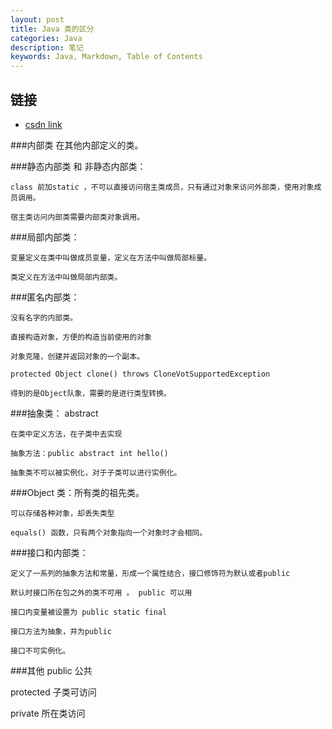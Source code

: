 ```yaml
---
layout: post
title: Java 类的区分
categories: Java
description: 笔记
keywords: Java, Markdown, Table of Contents
---
```




## 链接

* [csdn link](http://blog.csdn.net/mengwei2275/article/details/51537918)


###内部类
    在其他内部定义的类。

###静态内部类 和 非静态内部类：

    class 前加static ，不可以直接访问宿主类成员，只有通过对象来访问外部类，使用对象成员调用。

    宿主类访问内部类需要内部类对象调用。

###局部内部类：

    变量定义在类中叫做成员变量，定义在方法中叫做局部标量。

    类定义在方法中叫做局部内部类。

###匿名内部类：

    没有名字的内部类。

    直接构造对象，方便的构造当前使用的对象

    对象克隆，创建并返回对象的一个副本。

    protected Object clone() throws CloneVotSupportedException

    得到的是Object队象，需要的是进行类型转换。

###抽象类： abstract

    在类中定义方法，在子类中去实现

    抽象方法：public abstract int hello()

    抽象类不可以被实例化，对于子类可以进行实例化。

###Object 类：所有类的祖先类。

    可以存储各种对象，却丢失类型

    equals() 函数，只有两个对象指向一个对象时才会相同。

###接口和内部类：

    定义了一系列的抽象方法和常量，形成一个属性结合，接口修饰符为默认或者public

    默认时接口所在包之外的类不可用 。 public 可以用

    接口内变量被设置为 public static final

    接口方法为抽象，并为public

    接口不可实例化。
###其他
public 公共

protected 子类可访问

private 所在类访问